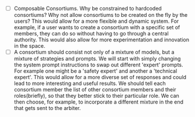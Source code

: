 - [ ] Composable Consortiums. Why be constrained to hardcoded consortiums? Why not allow consortiums to be created on the fly by the users? This would allow for a more flexible and dynamic system. For example, if a user wants to create a consortium with a specific set of members, they can do so without having to go through a central authority. This would also allow for more experimentation and innovation in the space.
- [ ] A consortium should consist not only of a mixture of models, but a mixture of strategies and prompts. We will start with simply changing the system prompt instructions to swap out different 'expert' prompts. For example one might be a 'safety expert' and another a 'technical expert'. This would allow for a more diverse set of responses and could lead to more interesting and useful results. We should tell each consortium member the list of other consortium members and their roles(briefly), so that they better stick to their particular role. We can then choose, for example, to incorporate a different mixture in the end that gets sent to the arbiter. 